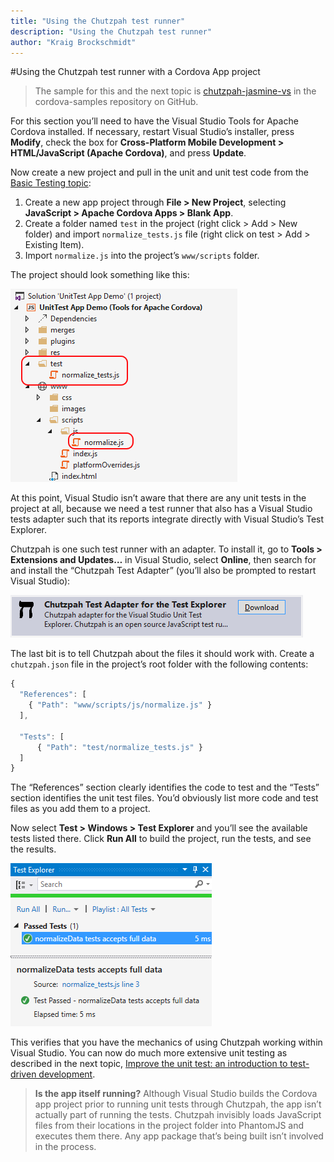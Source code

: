 ```yaml
---
title: "Using the Chutzpah test runner"
description: "Using the Chutzpah test runner"
author: "Kraig Brockschmidt"
---
```


#Using the Chutzpah test runner with a Cordova App project

> The sample for this and the next topic is [chutzpah-jasmine-vs](https://github.com/Microsoft/cordova-samples/tree/master/unit-testing/chutzpah-jasmine-VS) in the cordova-samples repository on GitHub.

For this section you’ll need to have the Visual Studio Tools for Apache Cordova installed. If necessary, restart Visual Studio’s installer, press **Modify**, check the box for **Cross-Platform Mobile Development > HTML/JavaScript (Apache Cordova)**, and press **Update**.

Now create a new project and pull in the unit and unit test code from the [Basic Testing topic](basic-tests-with-jasmine.md):

1.	Create a new app project through **File > New Project**, selecting **JavaScript > Apache Cordova Apps > Blank App**.
2.	Create a folder named ```test``` in the project (right click > Add > New folder) and import ```normalize_tests.js``` file (right click on test > Add > Existing Item).
3.	Import ```normalize.js``` into the project’s ```www/scripts``` folder.

The project should look something like this:

![Project structure after importing normalize.js and normalize_tests.js](media/chutzpah/01-project-structure.png)

At this point, Visual Studio isn’t aware that there are any unit tests in the project at all, because we need a test runner that also has a Visual Studio tests adapter such that its reports integrate directly with Visual Studio’s Test Explorer.

Chutzpah is one such test runner with an adapter. To install it, go to **Tools > Extensions and Updates…** in Visual Studio, select **Online**, then search for and install the “Chutzpah Test Adapter” (you’ll also be prompted to restart Visual Studio):

![Chutzpah tests adapter extension](media/chutzpah/02-adapter-extension.png)

The last bit is to tell Chutzpah about the files it should work with. Create a ```chutzpah.json``` file in the project’s root folder with the following contents:

```javascript
{
  "References": [
    { "Path": "www/scripts/js/normalize.js" }
  ],

  "Tests": [
      { "Path": "test/normalize_tests.js" }
  ]
}
```

The “References” section clearly identifies the code to test and the “Tests” section identifies the unit test files. You’d obviously list more code and test files as you add them to a project.

Now select **Test > Windows > Test Explorer** and you’ll see the available tests listed there. Click **Run All** to build the project, run the tests, and see the results.

![Test results in Visual Studio](media/chutzpah/03-results1.png)

This verifies that you have the mechanics of using Chutzpah working within Visual Studio. You can now do much more extensive unit testing as described in the next topic, [Improve the unit test: an introduction to test-driven development](test-driven-development.md).

>**Is the app itself running?** Although Visual Studio builds the Cordova app project prior to running unit tests through Chutzpah, the app isn’t actually part of running the tests. Chutzpah invisibly loads JavaScript files from their locations in the project folder into PhantomJS and executes them there. Any app package that’s being built isn’t involved in the process.

